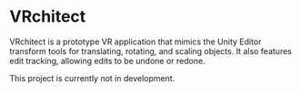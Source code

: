 # VRchitect

VRchitect is a prototype VR application that mimics the Unity Editor transform tools for translating, rotating, and scaling objects. It also features edit tracking, allowing edits to be undone or redone.

This project is currently not in development.
